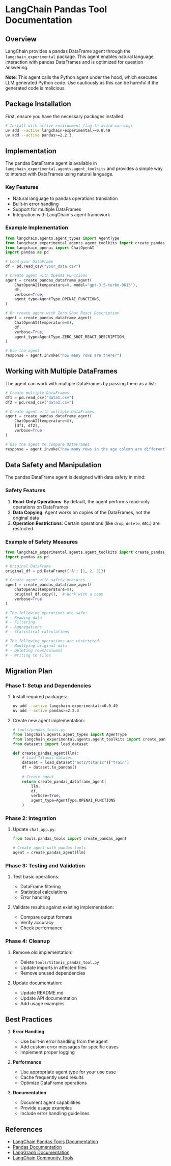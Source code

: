# LangChain Pandas Tool Documentation

## Overview

LangChain provides a pandas DataFrame agent through the `langchain_experimental` package. This agent enables natural language
interaction with pandas DataFrames and is optimized for question answering.

**Note**: This agent calls the Python agent under the hood, which executes LLM generated Python code. Use cautiously as this can be
harmful if the generated code is malicious.

## Package Installation

First, ensure you have the necessary packages installed:

```bash
# Install with active environment flag to avoid warnings
uv add --active langchain-experimental>=0.0.49
uv add --active pandas>=2.2.3
```

## Implementation

The pandas DataFrame agent is available in `langchain_experimental.agents.agent_toolkits` and provides a simple way to interact
with DataFrames using natural language.

### Key Features

- Natural language to pandas operations translation
- Built-in error handling
- Support for multiple DataFrames
- Integration with LangChain's agent framework

### Example Implementation

```python
from langchain.agents.agent_types import AgentType
from langchain_experimental.agents.agent_toolkits import create_pandas_dataframe_agent
from langchain_openai import ChatOpenAI
import pandas as pd

# Load your DataFrame
df = pd.read_csv("your_data.csv")

# Create agent with OpenAI Functions
agent = create_pandas_dataframe_agent(
    ChatOpenAI(temperature=0, model="gpt-3.5-turbo-0613"),
    df,
    verbose=True,
    agent_type=AgentType.OPENAI_FUNCTIONS,
)

# Or create agent with Zero Shot React Description
agent = create_pandas_dataframe_agent(
    ChatOpenAI(temperature=0),
    df,
    verbose=True,
    agent_type=AgentType.ZERO_SHOT_REACT_DESCRIPTION,
)

# Use the agent
response = agent.invoke("how many rows are there?")
```

## Working with Multiple DataFrames

The agent can work with multiple DataFrames by passing them as a list:

```python
# Create multiple DataFrames
df1 = pd.read_csv("data1.csv")
df2 = pd.read_csv("data2.csv")

# Create agent with multiple DataFrames
agent = create_pandas_dataframe_agent(
    ChatOpenAI(temperature=0),
    [df1, df2],
    verbose=True
)

# Use the agent to compare DataFrames
response = agent.invoke("how many rows in the age column are different?")
```

## Data Safety and Manipulation

The pandas DataFrame agent is designed with data safety in mind:

### Safety Features

1. **Read-Only Operations**: By default, the agent performs read-only operations on DataFrames
2. **Data Copying**: Agent works on copies of the DataFrames, not the original data
3. **Operation Restrictions**: Certain operations (like `drop`, `delete`, etc.) are restricted

### Example of Safety Measures

```python
from langchain_experimental.agents.agent_toolkits import create_pandas_dataframe_agent
import pandas as pd

# Original DataFrame
original_df = pd.DataFrame({'A': [1, 2, 3]})

# Create agent with safety measures
agent = create_pandas_dataframe_agent(
    ChatOpenAI(temperature=0),
    original_df.copy(),  # Work with a copy
    verbose=True
)

# The following operations are safe:
# - Reading data
# - Filtering
# - Aggregations
# - Statistical calculations

# The following operations are restricted:
# - Modifying original data
# - Deleting rows/columns
# - Writing to files
```

## Migration Plan

### Phase 1: Setup and Dependencies

1. Install required packages:

   ```bash
   uv add --active langchain-experimental>=0.0.49
   uv add --active pandas>=2.2.3
   ```

2. Create new agent implementation:

   ```python
   # tools/pandas_tools.py
   from langchain.agents.agent_types import AgentType
   from langchain_experimental.agents.agent_toolkits import create_pandas_dataframe_agent
   from datasets import load_dataset

   def create_pandas_agent(llm):
       # Load Titanic dataset
       dataset = load_dataset("mstz/titanic")["train"]
       df = dataset.to_pandas()
       
       # Create agent
       return create_pandas_dataframe_agent(
           llm,
           df,
           verbose=True,
           agent_type=AgentType.OPENAI_FUNCTIONS
       )
   ```

### Phase 2: Integration

1. Update `chat_app.py`:

   ```python
   from tools.pandas_tools import create_pandas_agent

   # Create agent with pandas tools
   agent = create_pandas_agent(llm)
   ```

### Phase 3: Testing and Validation

1. Test basic operations:
   - DataFrame filtering
   - Statistical calculations
   - Error handling

2. Validate results against existing implementation:
   - Compare output formats
   - Verify accuracy
   - Check performance

### Phase 4: Cleanup

1. Remove old implementation:
   - Delete `tools/titanic_pandas_tool.py`
   - Update imports in affected files
   - Remove unused dependencies

2. Update documentation:
   - Update README.md
   - Update API documentation
   - Add usage examples

## Best Practices

1. **Error Handling**
   - Use built-in error handling from the agent
   - Add custom error messages for specific cases
   - Implement proper logging

2. **Performance**
   - Use appropriate agent type for your use case
   - Cache frequently used results
   - Optimize DataFrame operations

3. **Documentation**
   - Document agent capabilities
   - Provide usage examples
   - Include error handling guidelines

## References

- [LangChain Pandas Tools Documentation](https://python.langchain.com/docs/integrations/tools/pandas)
- [Pandas Documentation](https://pandas.pydata.org/docs/)
- [LangGraph Documentation](https://langchain-ai.github.io/langgraph/)
- [LangChain Community Tools](https://python.langchain.com/docs/integrations/tools/)
